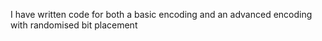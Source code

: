 I have written code for both a basic encoding and an advanced encoding with randomised bit placement

